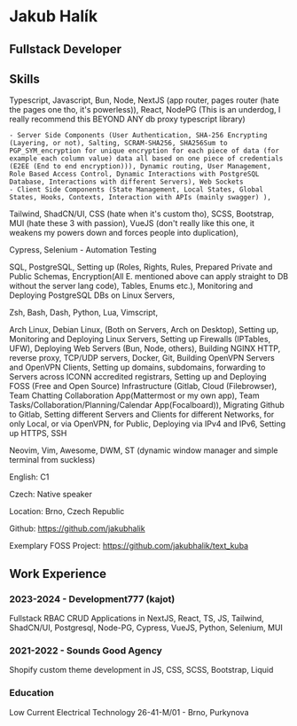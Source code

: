 # Jakub Halík

## Fullstack Developer

## Skills

Typescript, Javascript, Bun, Node, NextJS (app router, pages router (hate the pages one tho, it's powerless)), React, NodePG (This is an underdog, I really recommend this BEYOND ANY db proxy typescript library)

    - Server Side Components (User Authentication, SHA-256 Encrypting (Layering, or not), Salting, SCRAM-SHA256, SHA256Sum to PGP_SYM_encryption for unique encryption for each piece of data (for example each column value) data all based on one piece of credentials (E2EE (End to end encryption))), Dynamic routing, User Management, Role Based Access Control, Dynamic Interactions with PostgreSQL Database, Interactions with different Servers), Web Sockets
    - Client Side Components (State Management, Local States, Global States, Hooks, Contexts, Interaction with APIs (mainly swagger) ),

Tailwind, ShadCN/UI, CSS (hate when it's custom tho), SCSS, Bootstrap, MUI (hate these 3 with passion), VueJS (don't really like this one, it weakens my powers down and forces people into duplication),

Cypress, Selenium - Automation Testing

SQL, PostgreSQL, Setting up (Roles, Rights, Rules, Prepared Private and Public Schemas, Encryption(All E. mentioned above can apply straight to DB without the server lang code), Tables, Enums etc.), Monitoring and Deploying PostgreSQL DBs on Linux Servers,

Zsh, Bash, Dash, Python, Lua, Vimscript,

Arch Linux, Debian Linux, (Both on Servers, Arch on Desktop), Setting up, Monitoring and Deploying Linux Servers, Setting up Firewalls (IPTables, UFW), Deploying Web Servers (Bun, Node, others), Building NGINX HTTP, reverse proxy, TCP/UDP servers, Docker, Git, Building OpenVPN Servers and OpenVPN Clients, Setting up domains, subdomains, forwarding to Servers across ICONN accredited registrars, Setting up and Deploying FOSS (Free and Open Source) Infrastructure (Gitlab, Cloud (Filebrowser), Team Chatting Collaboration App(Mattermost or my own app), Team Tasks/Collaboration/Planning/Calendar App(Focalboard)), Migrating Github to Gitlab, Setting different Servers and Clients for different Networks, for only Local, or via OpenVPN, for Public, Deploying via IPv4 and IPv6, Setting up HTTPS, SSH

Neovim, Vim, Awesome, DWM, ST (dynamic window manager and simple terminal from suckless)

English: C1

Czech: Native speaker

Location: Brno, Czech Republic

Github: https://github.com/jakubhalik

Exemplary FOSS Project: https://github.com/jakubhalik/text_kuba

## Work Experience

### 2023-2024 - Development777 (kajot)

Fullstack RBAC CRUD Applications in NextJS, React, TS, JS, Tailwind, ShadCN/UI, Postgresql, Node-PG, Cypress, VueJS, Python, Selenium, MUI

### 2021-2022 - Sounds Good Agency

Shopify custom theme development in JS, CSS, SCSS, Bootstrap, Liquid

### Education

Low Current Electrical Technology 26-41-M/01 - Brno, Purkynova

